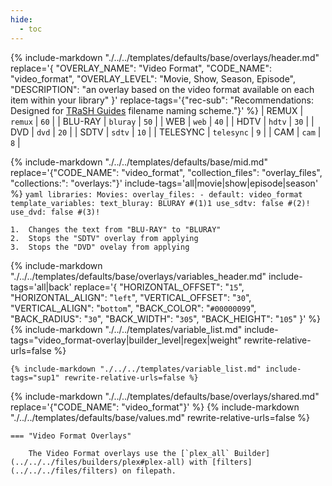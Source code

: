 ```yaml
---
hide:
  - toc
---
```

{%
    include-markdown "./../../templates/defaults/base/overlays/header.md"
    replace='{
        "OVERLAY_NAME": "Video Format", 
        "CODE_NAME": "video_format",
        "OVERLAY_LEVEL": "Movie, Show, Season, Episode",
        "DESCRIPTION": "an overlay based on the video format available on each item within your library"
    }'
    replace-tags='{"rec-sub": "Recommendations: Designed for [TRaSH Guides](https://trash-guides.info/) filename naming scheme."}'
%}
| REMUX    | `remux`    | `60` |
| BLU-RAY  | `bluray`   | `50` |
| WEB      | `web`      | `40` |
| HDTV     | `hdtv`     | `30` |
| DVD      | `dvd`      | `20` |
| SDTV     | `sdtv`     | `10` |
| TELESYNC | `telesync` | `9`  |
| CAM      | `cam`      | `8`  |

{% 
    include-markdown "./../../templates/defaults/base/mid.md" 
    replace='{"CODE_NAME": "video_format", "collection_files": "overlay_files", "collections:": "overlays:"}' 
    include-tags='all|movie|show|episode|season' 
%}
    ```yaml
    libraries:
      Movies:
        overlay_files:
          - default: video_format
            template_variables:
              text_bluray: BLURAY #(1)1
              use_sdtv: false #(2)!
              use_dvd: false #(3)!
    ```

    1.  Changes the text from "BLU-RAY" to "BLURAY"
    2.  Stops the "SDTV" overlay from applying
    3.  Stops the "DVD" ovelay from applying

{% 
    include-markdown "./../../templates/defaults/base/overlays/variables_header.md"
    include-tags='all|back'
    replace='{
        "HORIZONTAL_OFFSET": "`15`",
        "HORIZONTAL_ALIGN": "`left`",
        "VERTICAL_OFFSET": "`30`",
        "VERTICAL_ALIGN": "`bottom`",
        "BACK_COLOR": "`#00000099`",
        "BACK_RADIUS": "`30`",
        "BACK_WIDTH": "`305`",
        "BACK_HEIGHT": "`105`"
    }'
%}
    {%
        include-markdown "./../../templates/variable_list.md"
        include-tags="video_format-overlay|builder_level|regex|weight"
        rewrite-relative-urls=false
    %}

    {% include-markdown "./../../templates/variable_list.md" include-tags="sup1" rewrite-relative-urls=false %}

{% include-markdown "./../../templates/defaults/base/overlays/shared.md" replace='{"CODE_NAME": "video_format"}' %}
{% include-markdown "./../../templates/defaults/base/values.md" rewrite-relative-urls=false %}

    === "Video Format Overlays"
    
        The Video Format overlays use the [`plex_all` Builder](../../../files/builders/plex#plex-all) with [filters](../../../files/filters) on filepath.
